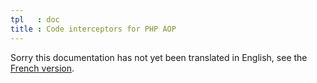 ```yaml
---
tpl   : doc
title : Code interceptors for PHP AOP
---
```


Sorry this documentation has not yet been translated in English, see the [French version](/fr/php/doc/interceptors).
